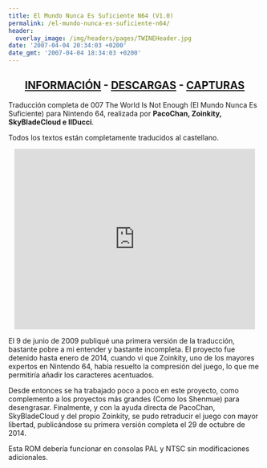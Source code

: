 ```yaml
---
title: El Mundo Nunca Es Suficiente N64 (V1.0)
permalink: /el-mundo-nunca-es-suficiente-n64/
header:
  overlay_image: /img/headers/pages/TWINEHeader.jpg
date: '2007-04-04 20:34:03 +0200'
date_gmt: '2007-04-04 18:34:03 +0200'
---
```

<h2 style="text-align: center;"><strong><a href="/el-mundo-nunca-es-suficiente-n64/informacion/">INFORMACIÓN</a> - <a href="/el-mundo-nunca-es-suficiente-n64/descargar/">DESCARGAS</a> - <a href="/el-mundo-nunca-es-suficiente-n64/capturas/">CAPTURAS</a></strong></h2>

Traducción completa de 007 The World Is Not Enough (El Mundo Nunca Es Suficiente) para Nintendo 64, 
realizada por <strong>PacoChan, Zoinkity, SkyBladeCloud e IlDucci</strong>.

Todos los textos están completamente traducidos al castellano.

<p style="text-align: center;"><iframe src="https://www.youtube.com/embed/3RAJBB2a1f8" width="480" height="360" frameborder="0" allowfullscreen="allowfullscreen"></iframe></p>

El 9 de junio de 2009 publiqué una primera versión de la traducción, bastante pobre a mi entender 
y bastante incompleta. El proyecto fue detenido hasta enero de 2014, cuando vi que Zoinkity, uno 
de los mayores expertos en Nintendo 64, había resuelto la compresión del juego, lo que me permitiría 
añadir los caracteres acentuados.

Desde entonces se ha trabajado poco a poco en este proyecto, como complemento a los proyectos más 
grandes (Como los Shenmue) para desengrasar. Finalmente, y con la ayuda directa de PacoChan, 
SkyBladeCloud y del propio Zoinkity, se pudo retraducir el juego con mayor libertad, publicándose 
su primera versión completa el 29 de octubre de 2014.

Esta ROM debería funcionar en consolas PAL y NTSC sin modificaciones adicionales.
